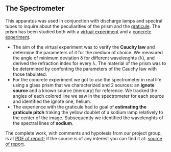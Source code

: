 ## The Spectrometer
This apparatus was used in conjunction with discharge lamps and spectral tubes to inquire about the peculiarities of the prism and the [graticule](/Spectrometer/Graticule). The prism has been studied both with a [virtual experiment](/Spectrometer/Virtual_experiment) and a [concrete experiment](/Spectrometer/Prism).

- The aim of the virtual experiment was to verify the **Cauchy law** and determine the parameters of it for the medium of choice. We measured the angle of minimum deviation &delta; for different wavelenghts (&lambda;), and derived the refraction index for every &lambda;. The material of the prism was to be determined by confonting the parameters of the Cauchy law with those tabulated.
- For the concrete experiment we got to use the spectrometer in real life using a glass prism that we characterized and 2 sources: an **ignote source** and a known source (mercury) for reference. We tracked the angles of each colored line we saw in the spectrometer for each source and identified the ignote one, helium.
- The experience with the graticule had to goal of **estimating the graticule pitch** traking the yellow doublet of a sodium lamp relatively to the center of the image. Subsequently we identified the wavelenghts of the spectral lines of **sodium**.

The complete work, with comments and hypotesis from our project group, is at [PDF of report](/Spectrometer/spectrometer_report.pdf); if the source is of any interest you can find it at: [source of report](/Spectrometer/spectrometer_report.tex).
